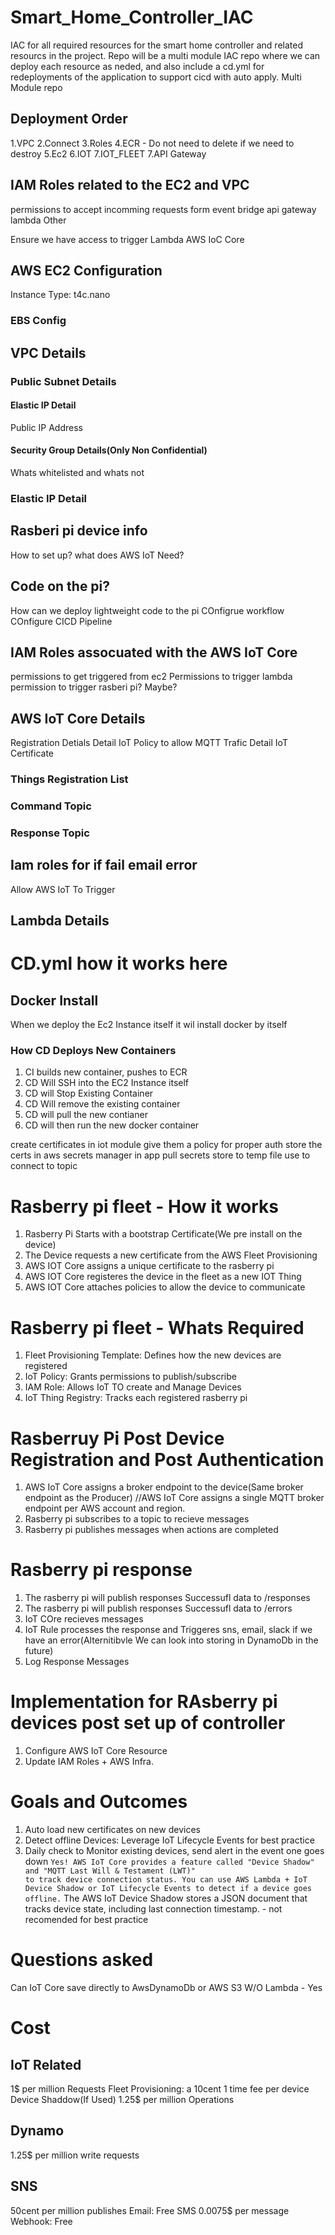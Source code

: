 # Smart_Home_Controller_IAC
IAC for all required resources for the smart home controller and related resourcs in the project. Repo will be a multi module IAC repo where we can deploy each resource as neded, and also include a cd.yml for redeployments of the application to support cicd with auto apply. Multi Module repo

## Deployment Order
1.VPC
2.Connect
3.Roles
4.ECR - Do not need to delete if we need to destroy
5.Ec2
6.IOT
7.IOT_FLEET
7.API Gateway



## IAM Roles related to the EC2 and VPC
permissions to accept incomming requests form 
event bridge
api gateway
lambda
Other

Ensure we have access to trigger
Lambda
AWS IoC Core


## AWS EC2 Configuration
Instance Type: t4c.nano

### EBS Config

## VPC Details

### Public Subnet Details
#### Elastic IP Detail
Public IP Address

#### Security Group Details(Only Non Confidential)
Whats whitelisted and whats not


### Elastic IP Detail

## Rasberi pi device info
How to set up? 
what does AWS IoT Need?

## Code on the pi?
How can we deploy lightweight code to the pi
COnfigrue workflow
COnfigure CICD Pipeline




## IAM Roles assocuated with the AWS IoT Core
permissions to get triggered from ec2
Permissions to trigger lambda
permission to trigger rasberi pi? Maybe?


## AWS IoT Core Details
Registration Detials
Detail IoT Policy to allow MQTT Trafic
Detail IoT Certificate

### Things Registration List


### Command Topic

### Response Topic

## Iam roles for if fail email error 
Allow AWS IoT To Trigger

## Lambda Details


# CD.yml how it works here
## Docker Install
When we deploy the Ec2 Instance itself it wil install docker by itself
### How CD Deploys New Containers
1. CI builds new container, pushes to ECR
2. CD Will SSH into the EC2 Instance itself
3. CD will Stop Existing Container
4. CD Will remove the existing container
5. CD will pull the new contianer
6. CD will then run the new docker container 





create certificates in iot module
give them a policy for proper auth
store the certs in aws secrets manager
in app
pull secrets
store to temp file
use to connect to topic

# Rasberry pi fleet - How it works
1. Rasberry Pi Starts with a bootstrap Certificate(We pre install on the device)
2. The Device requests a new certificate from the AWS Fleet Provisioning
3. AWS IOT Core assigns a unique certificate to the rasberry pi
4. AWS IOT Core registeres the device in the fleet as a new IOT Thing
5. AWS IOT Core attaches policies to allow the device to communicate

# Rasberry pi fleet - Whats Required
1. Fleet Provisioning Template: Defines how the new devices are registered
2. IoT Policy: Grants permissions to publish/subscribe
3. IAM Role: Allows IoT TO create and Manage Devices
4. IoT Thing Registry: Tracks each registered rasberry pi

# Rasberruy Pi Post Device Registration and Post Authentication
1. AWS IoT Core assigns a broker endpoint to the device(Same broker endpoint as the Producer) //AWS IoT Core assigns a single MQTT broker endpoint per AWS account and region.
2. Rasberry pi subscribes to a topic to recieve messages
3. Rasberry pi publishes messages when actions are completed

# Rasberry pi response
1. The rasberry pi will publish responses Successufl data to /responses
1. The rasberry pi will publish responses Successufl data to /errors
2. IoT COre recieves messages
3. IoT Rule processes the response and Triggeres sns, email, slack if we have an error(Alternitibvle We can look into storing in DynamoDb in the future)
4. Log Response Messages

# Implementation for RAsberry pi devices post set up of controller
1. Configure AWS IoT Core Resource
2. Update IAM Roles + AWS Infra.


# Goals and Outcomes
1. Auto load new certificates on new devices
2. Detect offline Devices: Leverage IoT Lifecycle Events for best practice
2. Daily check to Monitor existing devices, send alert in the event one goes down `Yes! AWS IoT Core provides a feature called "Device Shadow" and "MQTT Last Will & Testament (LWT)"                                                                                   to track device connection status.
                                                                                    You can use AWS Lambda + IoT Device Shadow or IoT Lifecycle Events to detect if a device goes offline.` The AWS IoT Device Shadow stores a JSON document that tracks device state, including last connection timestamp. - not recomended for best practice


# Questions asked
Can IoT Core save directly to AwsDynamoDb or AWS S3 W/O Lambda - Yes


# Cost
## IoT Related
1$ per million Requests
Fleet Provisioning: a 10cent 1 time fee per device
Device Shaddow(If Used) 1.25$ per million Operations
 
 ## Dynamo
1.25$ per million write requests

## SNS
50cent per million publishes
Email: Free
SMS 0.0075$ per message
Webhook: Free
